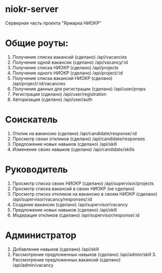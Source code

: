 # niokr-server
Серверная часть проекта "Ярмарка НИОКР"

# Общие роуты:
1. Получение списка вакансий (сделано) /api/vacancies
2. Получение одной вакансии (сделано) /api/vacancy/:id
3. Получение списка НИОКР (сделано) /api/projects
4. Получение одного НИОКР (сделано) /api/project/:id
5. Получение списка вакансий НИОКР (сделано) /api/project/:id/vacancies
6. Получение данных для регистрации (сделано) /api/user/props
7. Регистрация (сделано) /api/user/registration
8. Авторизация (сделано) /api/user/auth
# Соискатель
1. Отклик на вакансию (сделано) /api/candidate/response/:id
2. Просмотр своих откликов (сделано) /api/candidate/responses
3. Предложение новых навыков (сделано) /api/skill
4. Изменение своих навыков (сделано) /api/candidate/skills
# Руководитель
1. Просмотр списка своих НИОКР (сделано) /api/supervisor/projects
2. Просмотр списка вакансий в своих НИОКР (не сделано) 
3. Просмотр списка откликов на вакансию в своем НИОКР (сделано)  /api/supervisor/vacancy/responses/:id
4. Создание вакансии (сделано) /api/supervisor/vacancy
5. Предложение новых навыков (сделано) /api/skill
6. Модерация откликов (сделано) /api/supervisor/response/:id
# Администратор
1. Добавление навыков (сделано) /api/skill
2. Рассмотрение предложенных навыков (сделано) /api/admin/skill
   3. Рассмотрение предложенных вакансий (сделано) /api/admin/vacancy